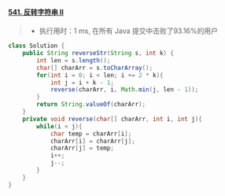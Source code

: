 #### [541. 反转字符串 II](https://leetcode-cn.com/problems/reverse-string-ii/)

> - 执行用时：1 ms, 在所有 Java 提交中击败了93.16%的用户

```java
class Solution {
    public String reverseStr(String s, int k) {
        int len = s.length();
        char[] charArr = s.toCharArray();
        for(int i = 0; i < len; i += 2 * k){
            int j = i + k - 1;
            reverse(charArr, i, Math.min(j, len - 1));
        }
        return String.valueOf(charArr);
    }
    private void reverse(char[] charArr, int i, int j){
        while(i < j){
            char temp = charArr[i];
            charArr[i] = charArr[j];
            charArr[j] = temp;
            i++;
            j--;
        }
    }
}
```

